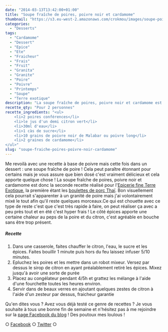 ```yaml
---
date: "2014-03-13T13:42:00+01:00"
title: "Soupe fraîche de poires, poivre noir et cardamome"
thumbnail: "https://s3.eu-west-2.amazonaws.com/crokmou/images/soupe-poire-poivre-noir-cardamome.jpg"
categories:
  - "Desserts"
tags:
  - "Cardamome"
  - "Dessert"
  - "Epice"
  - "Ete"
  - "Fraicheur"
  - "Frais"
  - "Fruit"
  - "Granita"
  - "Granite"
  - "Poire"
  - "Poivre"
  - "Printemps"
  - "Soupe"
  - "Terre exotique"
description: "La soupe fraîche de poires, poivre noir et cardamome est donc la seconde recette réalisé pour l'Epicerie fine Terre Exotique..."
recette_qty: "Pour 2 personnes"
recette_ingredients: "<ul>
	<li>2 poires conférences</li>
	<li>le jus d'un demi citron vert</li>
	<li>30ml d'eau</li>
	<li>1 càs de sucre</li>
	<li>10 grains de poivre noir de Malabar ou poivre long</li>
	<li>2 graines de cardamome</li>
</ul>"
slug: "soupe-fraiche-poires-poivre-noir-cardamome"
---
```


Me revoilà avec une recette à base de poivre mais cette fois dans un dessert : une soupe fraîche de poire ! Cela peut paraître étonnant pour certains mais je vous assure que bien dosé c'est vraiment délicieux et cela apporte quelque chose ! La soupe fraîche de poires, poivre noir et cardamome est donc la seconde recette réalisé pour l'[Epicerie fine Terre Exotique](http://www.terreexotique.fr/), la première étant les [boulettes de porc Thaï](https://crokmou.com/boulettes-de-porc-thai-au-poivre-vert-et-cacahuetes/). Bon visuellement cela pourrait s'apparenter à un granité de poire mais j'ai volontairement mixé le tout afin qu'il reste quelques morceaux.Ce qui est chouette avec ce type de reste c'est que c'est très rapide à faire, on peut réaliser ça avec a peu près tout et en été c'est hyper frais ! Le côté épices apporte une certaine chaleur au peps de la poire et du citron, c'est agréable en bouche sans être trop présent.

##### Recette

1.  Dans une casserole, faites chauffer le citron, l'eau, le sucre et les épices. Faites bouillir 1 minute puis hors du feu laissez infuser 5/10 minutes.
2.  Epluchez les poires et les mettre dans un robot mixeur. Versez par dessus le sirop de citron en ayant préalablement retiré les épices. Mixez jusqu'à avoir une sorte de purée
3.  Placez au congélateur pendant 4/5h et grattez les mélange à l'aide d'une fourchette toutes les heures environ.
4.  Servir dans de beaux verres en ajoutant quelques zestes de citron à l'aide d'un zesteur par dessus, fraicheur garantie

Qu'en dites vous ? Avez vous déjà testé ce genre de recettes ? Je vous souhaite à tous une bonne fin de semaine et n'hésitez pas à me rejoindre sur la [page Facebook du blog](https://www.facebook.com/crokmou.blog) ! Des poutoux mes loulous !

○ [Facebook](https://www.facebook.com/crokmou.blog) ○ [Twitter](https://twitter.com/Crokmou) ○
